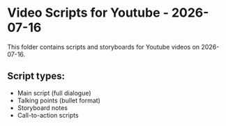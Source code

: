 # Video Scripts for Youtube - 2026-07-16

This folder contains scripts and storyboards for Youtube videos on 2026-07-16.

## Script types:
- Main script (full dialogue)
- Talking points (bullet format)
- Storyboard notes
- Call-to-action scripts
